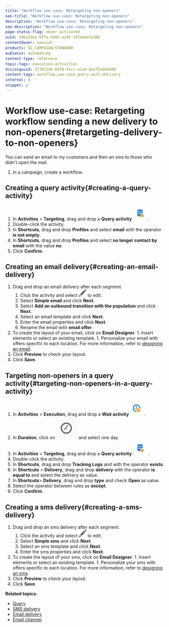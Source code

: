 ```yaml
---
title: "Workflow use-case: Retargeting non-openers"
seo-title: "Workflow use-case: Retargeting non-openers"
description: "Workflow use-case: Retargeting non-openers"
seo-description: "Workflow use-case: Retargeting non-openers"
page-status-flag: never-activated
uuid: 396a3de1-6ffa-4385-ac9f-15fdeae5a366
contentOwner: sauviat
products: SG_CAMPAIGN/STANDARD
audience: automating
content-type: reference
topic-tags: execution-activities
discoiquuid: 377821e6-69f8-41cc-a1ad-8a2f5ed4d409
context-tags: workflow,use-case,query,wait,delivery 
internal: n
snippet: y
---
```


# Workflow use-case: Retargeting workflow sending a new delivery to non-openers{#retargeting-delivery-to-non-openers}

You can send an email to my customers and then an sms to those who didn't open the mail.

1. In a campaign, create a workflow.

## Creating a query activity{#creating-a-query-activity}

1. In **Activities** > **Targeting**, drag and drop a **Query activity** ![](assets/query.png).
1. Double-click the activity.
1. In **Shortcuts**, drag and drop **Profiles** and select **email** with the operator **is not empty**.
1. In **Shortcuts**, drag and drop **Profiles** and select **no longer contact by email** with the value **no**.
1. Click **Confirm**.

## Creating an email delivery{#creating-an-email-delivery}

1. Drag and drop an email delivery after each segment.
	1. Click the activity and select ![](assets/edit_darkgrey-24px.png) to edit.
	1. Select **Simple email** and click **Next**.
	1. Select **Add an outbound transition with the population** and click **Next**.
	1. Select an email template and click **Next**.
	1. Enter the email properties and click **Next**.
	1. Rename the email with **email offer**.
  1. To create the layout of your email, click on **Email Designer**.
	1. Insert elements or select an existing template.
	1. Personalize your email with offers specific to each location.
	For more information, refer to [designing an email](../../designing/using/about-email-content-design.md#designing-an-email-content-from-scratch).
1. Click **Preview** to check your layout.
1. Click **Save**.

## Targeting non-openers in a query activity{#targeting-non-openers-in-a-query-activity}

1. In **Activities** > **Execution**, drag and drop a **Wait activity**![](assets/wait.png).
1. In **Duration**, click on ![](assets/duration-icon.png) and select one day.
1. In **Activities** > **Targeting**, drag and drop a **Query activity** ![](assets/query.png).
1. Double-click the activity.
1. In **Shortcuts**, drag and drop **Tracking Logs** and with the operator **exists**.
1. In **Shortcuts** > **Delivery**, drag and drop **delivery** with the operator **is equal to** and select the delivery as value.
1. In **Shortcuts**> **Delivery**, drag and drop **type** and check **Open** as value.
1. Select the operator between rules as **except**.
1. Click **Confirm**.

## Creating a sms delivery{#creating-a-sms-delivery}

1. Drag and drop an sms delivery after each segment.
	1. Click the activity and select ![](assets/edit_darkgrey-24px.png) to edit.
	1. Select **Simple sms** and click **Next**.
	1. Select an sms template and click **Next**.
	1. Enter the sms properties and click **Next**.
  1. To create the layout of your sms, click on **Email Designer**.
	1. Insert elements or select an existing template.
	1. Personalize your sms with offers specific to each location.
	For more information, refer to [designing an sms](../../channels/using/creating-an-sms-message.md).
1. Click **Preview** to check your layout.
1. Click **Save**.

**Related topics:**

* [Query](../../automating/using/query.md)
* [SMS delivery](../../automating/using/sms-delivery.md)
* [Email delivery](../../automating/using/email-delivery.md)
* [Email channel](../../channels/using/creating-an-email.md)
